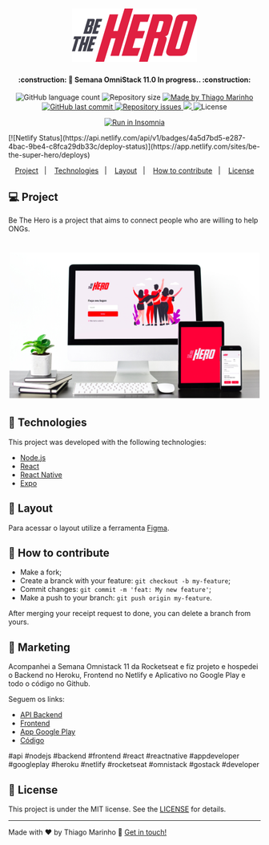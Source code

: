 <h1 align="center">
    <img alt="BeTheHero" title="#BeTheHero" src=".github/logo.svg" width="250px" />
</h1>

<h4 align="center"> 
:construction: 🚀 Semana OmniStack 11.0 In progress.. :construction:
</h4>
<p align="center">
  <img alt="GitHub language count" src="https://img.shields.io/github/languages/count/tgmarinho/be-the-hero?color=%2304D361">

  <img alt="Repository size" src="https://img.shields.io/github/repo-size/tgmarinho/be-the-hero">
	
  <a href="https://www.linkedin.com/in/tgmarinho/">
    <img alt="Made by Thiago Marinho" src="https://img.shields.io/badge/made%20by-tgmarinho-%2304D361">
  </a>

  <a href="https://github.com/tgmarinho/be-the-hero/commits/master">
    <img alt="GitHub last commit" src="https://img.shields.io/github/last-commit/tgmarinho/be-the-hero">
  </a>

  <a href="https://github.com/tgmarinho/be-the-hero/issues">
    <img alt="Repository issues" src="https://img.shields.io/github/issues/tgmarinho/be-the-hero">
  </a>
<a aria-label="Completed" href="https://rocketseat.com.br/week-10/aulas#4">
    <img src="https://img.shields.io/badge/OmniStack-done-green?logo=data:image/png;base64,iVBORw0KGgoAAAANSUhEUgAAABAAAAAQCAMAAAAoLQ9TAAAALVBMVEVHcExxWsF0XMJzXMJxWcFsUsD///9jRrzY0u6Xh9Gsn9n39fyMecy0qd2bjNJWBT0WAAAABHRSTlMA2Do606wF2QAAAGlJREFUGJVdj1cWwCAIBLEsRU3uf9xobDH8+GZwUYi8i6ucJwrxKE+7D0G9Q4vlYqtmCSjndr4CgCgzlyFgfKfKCVO0LrPKjmiqMxGXkJwNnXskqWG+1oSM+BSwD8f29YLNjvx/OQrn+g99oQSoNmt3PgAAAABJRU5ErkJggg=="></img>
  </a>
  <img alt="License" src="https://img.shields.io/badge/license-MIT-brightgreen">
</p>
<p align="center">
  <a href="https://insomnia.rest/run/?label=be-the-hero&uri=https%3A%2F%2Fraw.githubusercontent.com%tgmarinho%2Fbe-the-hero%2Fmaster%2FInsomnia_2020-03-24.json" target="_blank"><img src="https://insomnia.rest/images/run.svg" alt="Run in Insomnia"></a>
</p>
<p>
[![Netlify Status](https://api.netlify.com/api/v1/badges/4a5d7bd5-e287-4bac-9be4-c8fca29db33c/deploy-status)](https://app.netlify.com/sites/be-the-super-hero/deploys)
</p>
<p align="center">
  <a href="#-project">Project</a>&nbsp;&nbsp;&nbsp;|&nbsp;&nbsp;&nbsp;
  <a href="#rocket-Technologies">Technologies</a>&nbsp;&nbsp;&nbsp;|&nbsp;&nbsp;&nbsp;
  <a href="#-layout">Layout</a>&nbsp;&nbsp;&nbsp;|&nbsp;&nbsp;&nbsp;
  <a href="#-how-to-contribute">How to contribute</a>&nbsp;&nbsp;&nbsp;|&nbsp;&nbsp;&nbsp;
  <a href="#memo-license">License</a>
</p>

## 💻 Project

Be The Hero is a project that aims to connect people who are willing to help ONGs.

<h1 align="center">
    <img alt="Login-Page" title="Login-Page" src=".github/preview.jpg" width="500px" />
</h1>

## :rocket: Technologies

This project was developed with the following technologies:

- [Node.js](https://nodejs.org/en/)
- [React](https://reactjs.org)
- [React Native](https://facebook.github.io/react-native/)
- [Expo](https://expo.io/)

## 🔖 Layout

Para acessar o layout utilize a ferramenta [Figma](https://www.figma.com/file/2C2yvw7jsCOGmaNUDftX9n/Be-The-Hero---OmniStack-11?node-id=0%3A1).

## 🤔 How to contribute

- Make a fork;
- Create a branck with your feature: `git checkout -b my-feature`;
- Commit changes: `git commit -m 'feat: My new feature'`;
- Make a push to your branch: `git push origin my-feature`.

After merging your receipt request to done, you can delete a branch from yours.

## &#127873; Marketing

Acompanhei a Semana Omnistack 11 da Rocketseat e fiz projeto e hospedei o Backend no Heroku, Frontend no Netlify e Aplicativo no Google Play e todo o código no Github.

Seguem os links:
- [API Backend](https://be-the-super-hero.herokuapp.com/ongs)
- [Frontend](https://be-the-super-hero.netlify.com/)
- [App Google Play](https://play.google.com/store/apps/details?id=com.bethesuperhero)
- [Código](https://github.com/tgmarinho/be-the-hero)

#api #nodejs #backend #frontend #react #reactnative #appdeveloper #googleplay  #heroku #netlify #rocketseat #omnistack #gostack #developer


## :memo: License

This project is under the MIT license. See the [LICENSE](LICENSE.md) for details.

---

Made with ♥ by Thiago Marinho :wave: [Get in touch!](https://www.linkedin.com/in/tgmarinho/)
